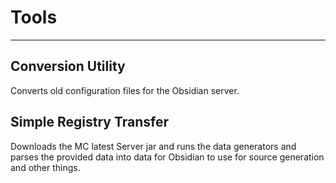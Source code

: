 # Tools
---
## Conversion Utility
Converts old configuration files for the Obsidian server.
## Simple Registry Transfer
Downloads the MC latest Server jar and runs the data generators and parses the provided data into data for Obsidian to use for source generation and other things.
